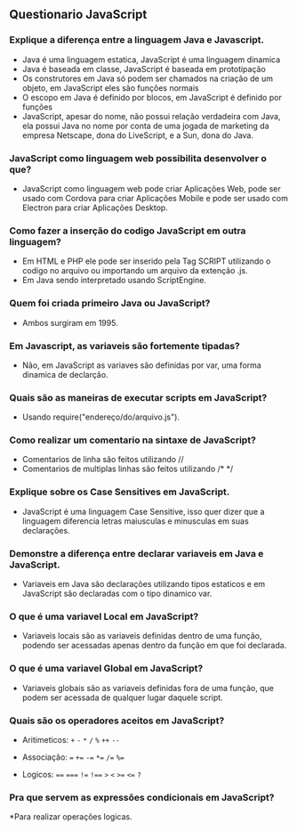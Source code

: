 ## Questionario JavaScript

### Explique a diferença entre a linguagem Java e Javascript.
  * Java é uma linguagem estatica, JavaScript é uma linguagem dinamica
  * Java é baseada em classe, JavaScript é baseada em prototipação
  * Os construtores em Java só podem ser chamados na criação de um objeto, em JavaScript eles são funções normais
  * O escopo em  Java é definido por blocos, em JavaScript é definido por funções
  * JavaScript, apesar do nome, não possui relação verdadeira com Java, ela possui Java no nome por conta de uma jogada de marketing 
   da empresa Netscape, dona do LiveScript, e a Sun, dona do Java.
  
### JavaScript como linguagem web possibilita desenvolver o que?
  * JavaScript como linguagem web pode criar Aplicações Web, pode ser usado com Cordova para criar Aplicações Mobile e pode ser usado
  com Electron para criar Aplicações Desktop.

### Como fazer a inserção do codigo JavaScript em outra linguagem?
  * Em HTML e PHP ele pode ser inserido pela Tag SCRIPT utilizando o codigo no arquivo ou importando um arquivo da extenção .js.
  * Em Java sendo interpretado usando ScriptEngine.

### Quem foi criada primeiro Java ou JavaScript?
  * Ambos surgiram em 1995.

### Em Javascript, as variaveis são fortemente tipadas?
  * Não, em JavaScript as variaves são definidas por var, uma forma dinamica de declarção.

### Quais são as maneiras de executar scripts em JavaScript?
  * Usando require("endereço/do/arquivo.js").

### Como realizar um comentario na sintaxe de JavaScript?
  * Comentarios de linha são feitos utilizando //
  * Comentarios de multiplas linhas são feitos utilizando /* */

### Explique sobre os Case Sensitives em JavaScript.
  * JavaScript é uma linguagem Case Sensitive, isso quer dizer que a linguagem diferencia letras maiusculas e minusculas em suas
  declarações.

### Demonstre a diferença entre declarar variaveis em Java e JavaScript.
  * Variaveis em Java são declarações utilizando tipos estaticos e em JavaScript são declaradas com o tipo dinamico var.

### O que é uma variavel Local em JavaScript?
  * Variaveis locais são as variaveis definidas dentro de uma função, podendo ser acessadas apenas dentro da função em que foi
  declarada.

### O que é uma variavel Global em JavaScript?
  * Variaveis globais são as variaveis definidas fora de uma função, que podem ser acessada de qualquer lugar daquele script.

### Quais são os operadores aceitos em JavaScript?
  * Aritimeticos:
    ``+``
    ``-``
    ``*``
    ``/``
    ``%``
    ``++``
    ``--``
  
  * Associação:
    ``=``
    ``+=``
    ``-=``
    ``*=``
    ``/=``
    ``%=``
    
  * Logicos:
    ``==``
    ``===``
    ``!=``
    ``!==``
    ``>``
    ``<``
    ``>=``
    ``<=``
    ``?``

### Pra que servem as expressões condicionais em JavaScript?
  *Para realizar operações logicas.
